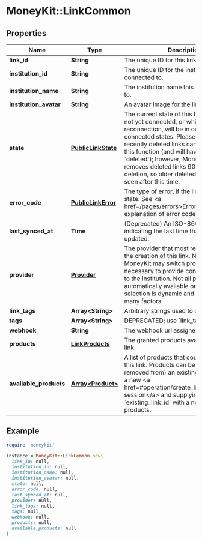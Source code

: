 # MoneyKit::LinkCommon

## Properties

| Name | Type | Description | Notes |
| ---- | ---- | ----------- | ----- |
| **link_id** | **String** | The unique ID for this link. |  |
| **institution_id** | **String** | The unique ID for the institution this link is connected to. |  |
| **institution_name** | **String** | The institution name this link is connected to. |  |
| **institution_avatar** | **String** | An avatar image for the link&#39;s institution. |  |
| **state** | [**PublicLinkState**](PublicLinkState.md) | The current state of this link.  Links that are not yet connected,         or which require reconnection, will be in one of the non-connected states.  Please note that recently deleted         links can be fetched by this function (and will have a state of &#x60;deleted&#x60;); however, MoneyKit completely         removes deleted links 90 days after deletion, so older deleted links will not be seen after this time. |  |
| **error_code** | [**PublicLinkError**](PublicLinkError.md) | The type of error, if the link is in the &#x60;error&#x60; state.  See &lt;a href&#x3D;/pages/errors&gt;Errors&lt;/a&gt; for an explanation of error codes. | [optional] |
| **last_synced_at** | **Time** | (Deprecated) An ISO-8601 timestamp indicating the last time that the link was updated. | [optional] |
| **provider** | [**Provider**](Provider.md) | The provider that most recently facilitated the creation of this link.  Note that         MoneyKit may switch providers if necessary to provide continuous access to the institution.  Not all providers         are automatically available or usable; provider selection is dynamic and depends on many factors. |  |
| **link_tags** | **Array&lt;String&gt;** | Arbitrary strings used to describe this link. | [optional] |
| **tags** | **Array&lt;String&gt;** | DEPRECATED; use &#x60;link_tags&#x60; instead | [optional] |
| **webhook** | **String** | The webhook url assigned to this link. | [optional] |
| **products** | [**LinkProducts**](LinkProducts.md) | The granted products available for this link. |  |
| **available_products** | [**Array&lt;Product&gt;**](Product.md) | A list of products that could be added to this link.         Products can be added to (and removed from) an existing link by creating a new &lt;a href&#x3D;#operation/create_link_session&gt;link-session&lt;/a&gt;         and supplying the &#x60;existing_link_id&#x60; with a new set of products. |  |

## Example

```ruby
require 'moneykit'

instance = MoneyKit::LinkCommon.new(
  link_id: null,
  institution_id: null,
  institution_name: null,
  institution_avatar: null,
  state: null,
  error_code: null,
  last_synced_at: null,
  provider: null,
  link_tags: null,
  tags: null,
  webhook: null,
  products: null,
  available_products: null
)
```

